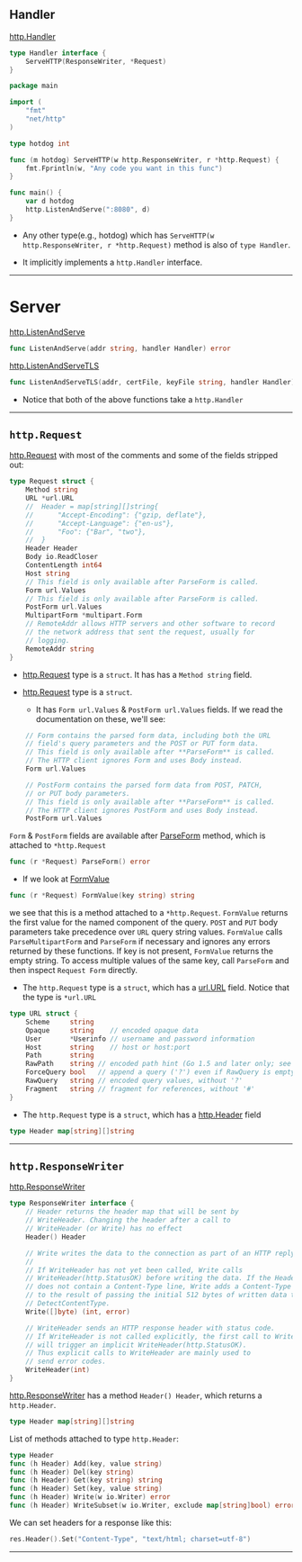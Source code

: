 ## Handler

[http.Handler](https://godoc.org/net/http#Handler)
``` Go
type Handler interface {
    ServeHTTP(ResponseWriter, *Request)
}
```

``` Go
package main

import (
	"fmt"
	"net/http"
)

type hotdog int

func (m hotdog) ServeHTTP(w http.ResponseWriter, r *http.Request) {
	fmt.Fprintln(w, "Any code you want in this func")
}

func main() {
	var d hotdog
	http.ListenAndServe(":8080", d)
}
```

* Any other type(e.g., hotdog) which has `ServeHTTP(w http.ResponseWriter, r *http.Request)` method is also of `type Handler`. 

* It implicitly implements a `http.Handler` interface.

***

# Server

[http.ListenAndServe](https://godoc.org/net/http#ListenAndServe)
```go
func ListenAndServe(addr string, handler Handler) error
```

[http.ListenAndServeTLS](https://godoc.org/net/http#ListenAndServeTLS)
```go
func ListenAndServeTLS(addr, certFile, keyFile string, handler Handler) error
```

* Notice that both of the above functions take a `http.Handler`

***

## `http.Request`

[http.Request](https://godoc.org/net/http#Request) with most of the comments and some of the fields stripped out:

```go 
type Request struct {
    Method string
    URL *url.URL
	//	Header = map[string][]string{
	//		"Accept-Encoding": {"gzip, deflate"},
	//		"Accept-Language": {"en-us"},
	//		"Foo": {"Bar", "two"},
	//	}
    Header Header
    Body io.ReadCloser
    ContentLength int64
    Host string
    // This field is only available after ParseForm is called.
    Form url.Values
    // This field is only available after ParseForm is called.
    PostForm url.Values
    MultipartForm *multipart.Form
    // RemoteAddr allows HTTP servers and other software to record
	// the network address that sent the request, usually for
	// logging. 
    RemoteAddr string
}
```

* [http.Request](https://godoc.org/net/http#Request) type is a `struct`. It has has a `Method string` field.

* [http.Request](https://godoc.org/net/http#Request) type is a `struct`. 
    - It has `Form url.Values` & `PostForm url.Values` fields. If we read the documentation on these, we'll see:
```go
    // Form contains the parsed form data, including both the URL
    // field's query parameters and the POST or PUT form data.
    // This field is only available after **ParseForm** is called.
    // The HTTP client ignores Form and uses Body instead.
    Form url.Values

    // PostForm contains the parsed form data from POST, PATCH,
    // or PUT body parameters.
    // This field is only available after **ParseForm** is called.
    // The HTTP client ignores PostForm and uses Body instead.
    PostForm url.Values

```

`Form` & `PostForm` fields are available after [ParseForm](https://pkg.go.dev/net/http#Request.ParseForm) method, which is attached to `*http.Request`
```go 
func (r *Request) ParseForm() error
```

* If we look at [FormValue](https://pkg.go.dev/net/http#Request.FormValue)
```go 
func (r *Request) FormValue(key string) string
```
we see that this is a method attached to a `*http.Request`. `FormValue` returns the first value for the named component of the query. `POST` and `PUT` body parameters take precedence over `URL` query string values. `FormValue` calls `ParseMultipartForm` and `ParseForm` if necessary and ignores any errors returned by these functions. If key is not present, `FormValue` returns the empty string. To access multiple values of the same key, call `ParseForm` and then inspect `Request Form` directly.

* The `http.Request` type is a `struct`, which has a [url.URL](https://pkg.go.dev/net/url#URL) field. Notice that the type is `*url.URL`
``` go
type URL struct {
    Scheme     string
    Opaque     string    // encoded opaque data
    User       *Userinfo // username and password information
    Host       string    // host or host:port
    Path       string
    RawPath    string // encoded path hint (Go 1.5 and later only; see EscapedPath method)
    ForceQuery bool   // append a query ('?') even if RawQuery is empty
    RawQuery   string // encoded query values, without '?'
    Fragment   string // fragment for references, without '#'
}
```

* The `http.Request` type is a `struct`, which has a [http.Header](https://pkg.go.dev/net/http#Header) field
```go
type Header map[string][]string
```

***

## `http.ResponseWriter`

[http.ResponseWriter](https://godoc.org/net/http#ResponseWriter)
```go
type ResponseWriter interface {
    // Header returns the header map that will be sent by
    // WriteHeader. Changing the header after a call to
    // WriteHeader (or Write) has no effect 
    Header() Header

    // Write writes the data to the connection as part of an HTTP reply.
    //
    // If WriteHeader has not yet been called, Write calls
    // WriteHeader(http.StatusOK) before writing the data. If the Header
    // does not contain a Content-Type line, Write adds a Content-Type set
    // to the result of passing the initial 512 bytes of written data to
    // DetectContentType.
    Write([]byte) (int, error)

    // WriteHeader sends an HTTP response header with status code.
    // If WriteHeader is not called explicitly, the first call to Write
    // will trigger an implicit WriteHeader(http.StatusOK).
    // Thus explicit calls to WriteHeader are mainly used to
    // send error codes.
    WriteHeader(int)
}
```

[http.ResponseWriter](https://pkg.go.dev/net/http#ResponseWriter) has a method `Header() Header`, which returns a `http.Header`.
```go
type Header map[string][]string
```

List of methods attached to type `http.Header`:
```go
type Header
func (h Header) Add(key, value string)
func (h Header) Del(key string)
func (h Header) Get(key string) string
func (h Header) Set(key, value string)
func (h Header) Write(w io.Writer) error
func (h Header) WriteSubset(w io.Writer, exclude map[string]bool) error
```

We can set headers for a response like this:
```go
res.Header().Set("Content-Type", "text/html; charset=utf-8")
```

***
